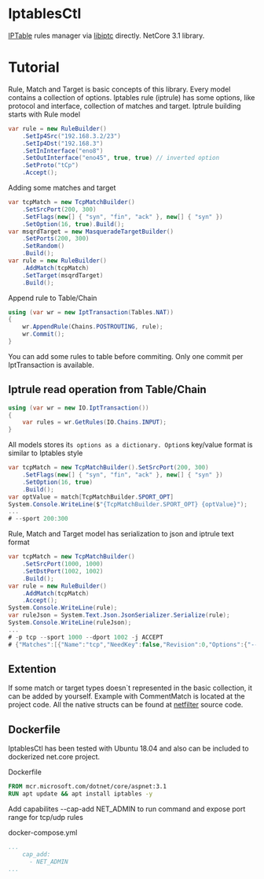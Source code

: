 # IptablesCtl
[IPTable](https://en.wikipedia.org/wiki/Iptables) rules manager via [libiptc](https://www.opennet.ru/docs/HOWTO/Querying-libiptc-HOWTO/whatis.html) directly. NetCore 3.1 library.
# Tutorial
Rule, Match and Target is basic concepts of this library. Every model contains а collection of options.
Iptables rule (iptrule) has some options, like protocol and interface, collection of matches and target.
Iptrule building starts with Rule model
``` csharp
var rule = new RuleBuilder()
    .SetIp4Src("192.168.3.2/23")
    .SetIp4Dst("192.168.3")
    .SetInInterface("eno8")
    .SetOutInterface("eno45", true, true) // inverted option
    .SetProto("tCp")
    .Accept();
```
Adding some matches and target
``` csharp
var tcpMatch = new TcpMatchBuilder()
    .SetSrcPort(200, 300)
    .SetFlags(new[] { "syn", "fin", "ack" }, new[] { "syn" })
    .SetOption(16, true).Build();
var msqrdTarget = new MasqueradeTargetBuilder()
    .SetPorts(200, 300)
    .SetRandom()
    .Build();
var rule = new RuleBuilder()
    .AddMatch(tcpMatch)
    .SetTarget(msqrdTarget)
    .Build();
```
Append rule to Table/Chain
``` csharp
using (var wr = new IptTransaction(Tables.NAT))
{
    wr.AppendRule(Chains.POSTROUTING, rule);
    wr.Commit();
}
```
You can add some rules to table before commiting. Only one commit per IptTransaction is available.
## Iptrule read operation from Table/Chain
``` csharp
using (var wr = new IO.IptTransaction())
{
    var rules = wr.GetRules(IO.Chains.INPUT);
}
```
All models stores it`s options as a dictionary. Option`s key/value format is similar to Iptables style
``` csharp
var tcpMatch = new TcpMatchBuilder().SetSrcPort(200, 300)
    .SetFlags(new[] { "syn", "fin", "ack" }, new[] { "syn" })
    .SetOption(16, true)
    .Build();
var optValue = match[TcpMatchBuilder.SPORT_OPT]
System.Console.WriteLine($"{TcpMatchBuilder.SPORT_OPT} {optValue}");
...
# --sport 200:300
```
Rule, Match and Target model has serialization to json and iptrule text format
``` csharp
var tcpMatch = new TcpMatchBuilder()
    .SetSrcPort(1000, 1000)
    .SetDstPort(1002, 1002)
    .Build();
var rule = new RuleBuilder()
    .AddMatch(tcpMatch)
    .Accept();
System.Console.WriteLine(rule);
var ruleJson = System.Text.Json.JsonSerializer.Serialize(rule);
System.Console.WriteLine(ruleJson);
...
# -p tcp --sport 1000 --dport 1002 -j ACCEPT
# {"Matches":[{"Name":"tcp","NeedKey":false,"Revision":0,"Options":{"--sport":"1000","--dport":"1002"}}],"Target":{"Name":"ACCEPT","Revision":0},"Options":{"-p":"tcp"}}
```
## Extention
If some match or target types doesn`t represented in the basic collection, it can be added by yourself. Example with CommentMatch is located at the project code.
All the native structs can be found at [netfilter](http://charette.no-ip.com:81/programming/doxygen/netfilter/index.html) source code.
## Dockerfile
IptablesCtl has been tested with Ubuntu 18.04 and also can be included to dockerized net.core project. 

Dockerfile
``` dockerfile
FROM mcr.microsoft.com/dotnet/core/aspnet:3.1
RUN apt update && apt install iptables -y
```
Add capabilites --cap-add NET_ADMIN to run command and expose port range for tcp/udp rules

docker-compose.yml
``` yml
...
    cap_add:
      - NET_ADMIN
...
```



